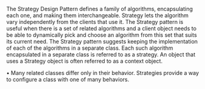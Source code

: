 The Strategy Design Pattern defines a family of algorithms, encapsulating each one, and making them interchangeable.
Strategy
lets the algorithm vary independently from the clients that use it.
The Strategy pattern is useful when there is a set of related algorithms and a client object needs to be able to
dynamically pick
and choose an algorithm from this set that suits its current need. The Strategy pattern suggests keeping the
implementation of
each of the algorithms in a separate class. Each such algorithm encapsulated in a separate class is referred to as a
strategy.
An object that uses a Strategy object is often referred to as a context object.

• Many related classes differ only in their behavior. Strategies provide a way to configure a class with one of many
behaviors.